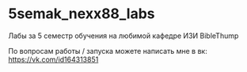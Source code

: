 # 5semak_nexx88_labs
Лабы за 5 семестр обучения на любимой кафедре ИЗИ
BibleThump





По вопросам работы / запуска можете написать мне в вк: https://vk.com/id164313851
